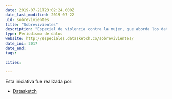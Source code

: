 ```yaml
---
date: 2019-07-21T23:02:24.000Z
date_last_modified: 2019-07-22
uid: sobrevivientes
title: "Sobrevivientes"
description: "Especial de violencia contra la mujer, que aborda los datos que dos entidades nacionales han recopilado sobre las cifras de feminicidios, la Fiscalía General de la Nación y Medicina Legal, también, este especial recoge a mano los datos de todos los feminicidios del 2017 reportados en medios de comunicación, así como una serie de historias de violencia recogidas de algunas mujeres valientes."
type: Periodismo de datos
website: http://especiales.datasketch.co/sobrevivientes/
date_ini: 2017
date_end: 
tags:

cities: 

---
```


Esta iniciativa fue realizada por:

- [Datasketch](/organizaciones/datasketch)
